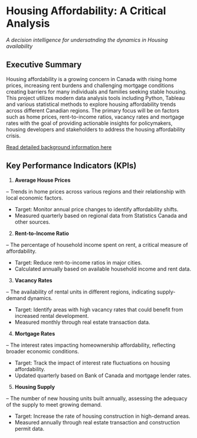 # Housing Affordability: A Critical Analysis
*A decision intelligence for undersatnding the dynamics in Housing availability*

## Executive Summary
Housing affordability is a growing concern in Canada with rising home prices, increasing rent burdens and challenging mortgage conditions creating barriers for many individuals and families seeking stable housing. This project utilizes modern data analysis tools including Python, Tableau and various statistical methods to explore housing affordability trends across different Canadian regions. The primary focus will be on factors such as home prices, rent-to-income ratios, vacancy rates and mortgage rates with the goal of providing actionable insights for policymakers, housing developers and stakeholders to address the housing affordability crisis.

[Read detailed background information here](https://github.com/chinelokafor/Term-Project/blob/main/Background.md)

## Key Performance Indicators (KPIs)

1. **Average House Prices** 

  – Trends in home prices across various regions and their relationship with local economic factors.
  -	Target: Monitor annual price changes to identify affordability shifts.
  -	Measured quarterly based on regional data from Statistics Canada and other sources.
  
2. **Rent-to-Income Ratio**

– The percentage of household income spent on rent, a critical measure of affordability.
- Target: Reduce rent-to-income ratios in major cities.
-	Calculated annually based on available household income and rent data.
  
3. **Vacancy Rates**

– The availability of rental units in different regions, indicating supply-demand dynamics.
- Target: Identify areas with high vacancy rates that could benefit from increased rental development.
- Measured monthly through real estate transaction data.

4. **Mortgage Rates**

– The interest rates impacting homeownership affordability, reflecting broader economic conditions.
- Target: Track the impact of interest rate fluctuations on housing affordability.
- Updated quarterly based on Bank of Canada and mortgage lender rates.

5. **Housing Supply**
   
– The number of new housing units built annually, assessing the adequacy of the supply to meet growing demand.
- Target: Increase the rate of housing construction in high-demand areas.
- Measured annually through real estate transaction and construction permit data.
